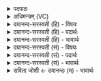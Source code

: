 <details><summary>पदपाठः</summary>

आ। ना॒स॒त्या॒। त्रि॒भिरिति॑ त्रि॒ऽभिः। ए॒का॒द॒शैः। इ॒ह। दे॒वेभिः॑। या॒त॒म्। म॒धु॒पेय॒मिति॑ मधु॒पेऽय॑म्। अ॒श्वि॒ना॒। प्र। आयुः॑। तारि॑ष्टम्। निः। रपा॑सि। मृ॒क्ष॒त॒म्। सेध॑तम्। द्वेषः॑। भव॑तम्। स॒चा॒भुवेति॑ सचा॒ऽभुवा॑। ४७।
</details>

<details><summary>अधिमन्त्रम् (VC)</summary>

- अश्विनौ देवते
- हिरण्यस्तूप ऋषिः
- जगती
- निषादः
</details>

<details><summary>दयानन्द-सरस्वती (हि) - विषयः</summary>

अब कौन जगत् के हितैषी हों, इस विषय को अगले मन्त्र में कहा है ॥
</details>

<details><summary>दयानन्द-सरस्वती (हि) - पदार्थः</summary>

पदार्थान्वयभाषाः -  हे (नासत्या) असत्य आचरण से रहित (अश्विना) राज्य और प्रजा के विद्वानो ! जैसे तुम (इह) इस जगत् में (त्रिभिः) एकादशैः) तेंतीस (देवेभिः) उत्तम पृथिवी आदि (आठ वसु, प्राणादि ग्यारह रुद्र, बारह महीनों तथा बिजुली और यज्ञ) तेंतीस देवताओं के साथ (मधुपेयम्) मधुर गुणों से युक्त पीने योग्य ओषधियों के रस को (आ, यातम्) अच्छे प्रकार प्राप्त होओ वा उसके लिये आया करो। (रपांसि) पापों को (मृक्षतम्) शुद्ध किया करो। (द्वेषः) द्वेषादि दोषयुक्त प्राणियों का (निः, सेधतम्) खण्डन वा निवारण किया करो। (सचाभुवा) सत्य पुरुषार्थ के साथ कार्यों में संयुक्त (भवतम्) होओ और (आयुः) जीवन को (प्र, तारिष्टम्) अच्छे प्रकार बढ़ाओ, वैसे हम लोग होवें ॥४७ ॥
</details>

<details><summary>दयानन्द-सरस्वती (हि) - भावार्थः</summary>

भावार्थभाषाः -  वे ही लोग जगत् के हितैषी हैं, जो पृथिवी आदि सृष्टि की विद्या को जान के दूसरों को ग्रहण करावें, दोषों को दूर करें और अधिक काल जीवन के विधान का प्रचार किया करें ॥४७ ॥
</details>

<details><summary>दयानन्द-सरस्वती (सं) - विषयः</summary>

अथ के जगद्धितैषिण इत्याह ॥
</details>

<details><summary>दयानन्द-सरस्वती (सं) - पदार्थः</summary>

पदार्थान्वयभाषाः -  हे नासत्याऽश्विना ! यथा युवामिह त्रिभिरेकादशैर्देवेभिः सह मधुपेयमायातम्, रपांसि मृक्षतं द्वेषो निःषेधतं सचाभुवा भवतमायुः प्रतारिष्टम्, तथा वयमपि भवेम ॥४७ ॥
</details>

<details><summary>दयानन्द-सरस्वती (सं) - भावार्थः</summary>

भावार्थभाषाः -  त एव जगद्धितैषिणो ये पृथिव्यादिसृष्टिविद्यां विज्ञायाऽन्यान् ग्राहयेयुर्दोषान् दूरीकुर्युश्चिरंजीवनस्य विधानं च प्रचारयेयुः ॥४७ ॥
</details>

<details><summary>सविता जोशी ← दयानन्दः (म) - भावार्थः</summary>

भावार्थभाषाः -  जे पृथ्वी इत्यादी सृष्टीची विद्या जाणून दुसऱ्यांना शिकवितात ते जगाचे हितकर्ते असतात व सर्वांचे दोष दूर करून दीर्घकाळ जीवन जगण्याचा प्रसार करतात.
</details>